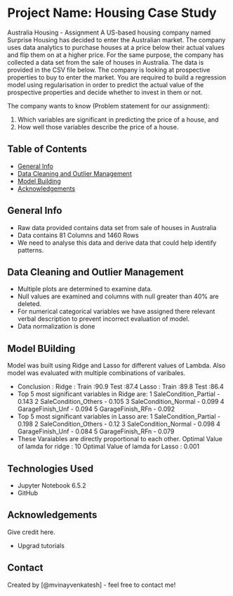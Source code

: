 # Project Name: Housing Case Study

Australia Housing - Assignment
A US-based housing company named Surprise Housing has decided to enter the Australian market. The company uses data analytics to purchase houses at a price below their actual values and flip them on at a higher price. For the same purpose, the company has collected a data set from the sale of houses in Australia. The data is provided in the CSV file below. The company is looking at prospective properties to buy to enter the market. You are required to build a regression model using regularisation in order to predict the actual value of the prospective properties and decide whether to invest in them or not.

The company wants to know (Problem statement for our assignment):

1. Which variables are significant in predicting the price of a house, and
2. How well those variables describe the price of a house.


## Table of Contents
* [General Info](#general-information)
* [Data Cleaning and Outlier Management](#DC-OM)
* [Model Building](#conclusions)
* [Acknowledgements](#acknowledgements)


## General Info
- Raw data provided contains data set from sale of houses in Australia
- Data contains 81 Columns and 1460 Rows 
- We need to analyse this data and derive data that could help identify patterns. 


## Data Cleaning and Outlier Management
- Multiple plots are determined to examine data. 
- Null values are examined and columns with null greater than 40% are deleted.
- For numerical categorical variables we have assigned there relevant verbal description to prevent incorrect evaluation of model.
- Data normalization is done


## Model BUilding
Model was built using Ridge and Lasso for different values of Lambda. Also model was evaluated with multiple combinations of varibales. 

- Conclusion :
  Ridge : Train :90.9 Test :87.4
  Lasso : Train :89.8 Test :86.4
- Top 5 most significant variables in Ridge are:
  1 SaleCondition_Partial - 0.143
  2 SaleCondition_Others - 0.105
  3 SaleCondition_Normal - 0.099
  4 GarageFinish_Unf - 0.094
  5 GarageFinish_RFn - 0.092
- Top 5 most significant variables in Lasso are:
  1 SaleCondition_Partial - 0.198
  2 SaleCondition_Others - 0.12
  3 SaleCondition_Normal - 0.098
  4 GarageFinish_Unf - 0.084
  5 GarageFinish_RFn - 0.079
- These Varaiables are directly proportional to each other.
  Optimal Value of lamda for ridge : 10
  Optimal Value of lamda for Lasso : 0.001

## Technologies Used
- Jupyter Notebook 6.5.2
- GitHub 


## Acknowledgements
Give credit here.
- Upgrad tutorials


## Contact
Created by [@mvinayvenkatesh] - feel free to contact me!